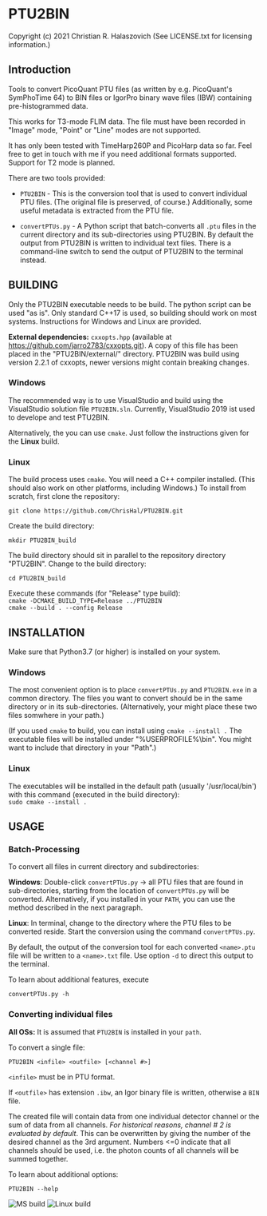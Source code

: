 
# PTU2BIN

Copyright (c) 2021 Christian R. Halaszovich
(See LICENSE.txt for licensing information.)

## Introduction
Tools to convert PicoQuant PTU files (as written by e.g.
PicoQuant's SymPhoTime 64) to BIN files or IgorPro binary wave files (IBW)
containing pre-histogrammed data.

This works for T3-mode FLIM data. The file must have been recorded in "Image" mode,
"Point" or "Line" modes are not supported.

It has only been tested with TimeHarp260P and PicoHarp data
so far. Feel free to get in touch with me if you need additional formats supported. Support
for T2 mode is planned.

There are two tools provided:

* `PTU2BIN` - This is the conversion tool that is used to convert individual PTU files.
(The original file is preserved, of course.) Additionally, some useful metadata is
extracted from the PTU file.

* `convertPTUs.py` - A Python script that batch-converts all `.ptu` files in the current
directory and its sub-directories using PTU2BIN.
By default the output from PTU2BIN is written to individual text files. There
is a command-line switch to send the output of PTU2BIN to the terminal instead.


## BUILDING

Only the PTU2BIN executable needs to be build. The python script can be used "as is".
Only standard C++17 is used, so building should work on
most systems. Instructions for Windows and Linux are provided.

**External dependencies:**
`cxxopts.hpp` (available at https://github.com/jarro2783/cxxopts.git).
A copy of this file has been placed in the "PTU2BIN/external/" directory.
PTU2BIN was build using version 2.2.1 of cxxopts, newer versions might contain
breaking changes.

### Windows

The recommended way is to use VisualStudio and build using
the VisualStudio solution file `PTU2BIN.sln`. Currently, VisualStudio 2019 ist used to
develope and test PTU2BIN.

Alternatively, the you can use `cmake`. Just follow the instructions given for the **Linux** build.

### Linux

The build process uses `cmake`. You will need a C++ compiler installed.
(This should also work on other platforms, including Windows.)
To install from scratch, first clone the repository:

`git clone https://github.com/ChrisHal/PTU2BIN.git`

Create the build directory:

``mkdir PTU2BIN_build``

The build directory should sit in parallel to the repository directory "PTU2BIN". Change to the build directory:

``cd PTU2BIN_build``

Execute these commands (for "Release" type build):  
``cmake -DCMAKE_BUILD_TYPE=Release ../PTU2BIN``  
``cmake --build . --config Release``  

## INSTALLATION

Make sure that Python3.7 (or higher) is installed on your system.

### Windows
The most convenient option is to place `convertPTUs.py` and `PTU2BIN.exe` in 
a common directory. The files you want to convert should be in the same directory
or in its sub-directories. (Alternatively, your might place these two files somwhere in your path.)

(If you used `cmake` to build, you can install using `cmake --install .`
The executable files will be installed under "%USERPROFILE%\bin". You might want to include
that directory in your "Path".)

### Linux

The executables will be installed in the default path (usually '/usr/local/bin')
with this command (executed in the build directory):  
`sudo cmake --install .`

## USAGE

### Batch-Processing

To convert all files in current directory and subdirectories:

**Windows**:
Double-click `convertPTUs.py` -> all PTU files that are found in
sub-directories, starting from the location of `convertPTUs.py` will be converted.
Alternatively, if you installed in your `PATH`, you can use the method described in the next paragraph.

**Linux**:
In terminal, change to the directory where the PTU files to be converted reside.
Start the conversion using the command `convertPTUs.py`.


By default, the output of the conversion tool for each converted `<name>.ptu` file will be written to
a `<name>.txt` file. Use option `-d` to direct this output to the terminal.

To learn about additional features, execute

`convertPTUs.py -h`

### Converting individual files

**All OSs:** It is assumed that `PTU2BIN` is installed in your `path`.

To convert a single file:

`PTU2BIN <infile> <outfile> [<channel #>]`

`<infile>` must be in PTU format.

If `<outfile>` has extension `.ibw`, an Igor
binary file is written, otherwise a `BIN` file.

The created file will contain data from one individual detector channel
or the sum of data from all channels. *For historical reasons,
channel # 2 is evaluated by default*. This can be overwritten
by giving the number of the desired channel as the 3rd argument.
Numbers <=0 indicate that all channels should be used, i.e. the photon counts of all
channels will be summed together.

To learn about additional options:

`PTU2BIN --help`



![MS build](https://github.com/ChrisHal/PTU2BIN/actions/workflows/msbuild.yml/badge.svg)
![Linux build](https://github.com/ChrisHal/PTU2BIN/actions/workflows/cmake.yml/badge.svg)
